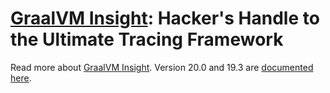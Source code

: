 # [GraalVM Insight](Insight.md): Hacker's Handle to the Ultimate Tracing Framework

Read more about [GraalVM Insight](Insight-Manual.md).
Version 20.0 and 19.3 are
[documented here](https://github.com/oracle/graal/tree/release/graal-vm/20.0/tools/docs/T-Trace-Manual.md).
